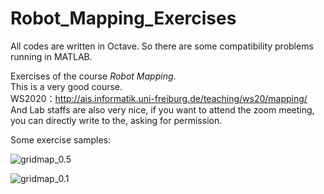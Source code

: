 # Robot_Mapping_Exercises
All codes are written in Octave. So there are some compatibility problems running in MATLAB.

Exercises of the course *Robot Mapping*.   
This is a very good course.  
WS2020：http://ais.informatik.uni-freiburg.de/teaching/ws20/mapping/   
And Lab staffs are also very nice, if you want to attend the zoom meeting, you can directly write to the, asking for permission.

Some exercise samples:           

![gridmap_0.5](https://github.com/Verneinender/Robot_Mapping_Frameworks/blob/master/gridmap_0.5.png)

![gridmap_0.1](https://github.com/Verneinender/Robot_Mapping_Frameworks/blob/master/gridmap_0.1.png)

